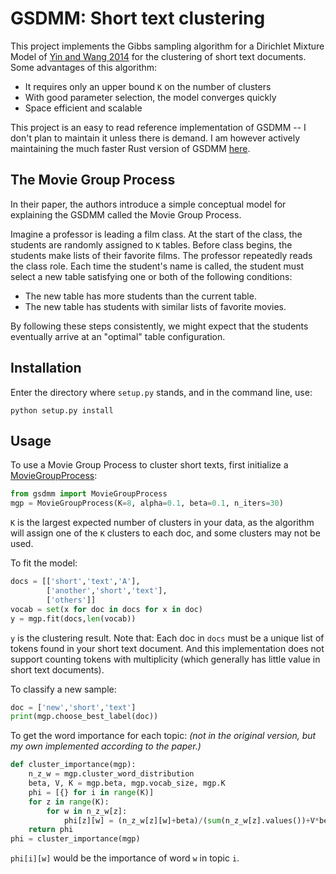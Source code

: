 # GSDMM: Short text clustering

This project implements the Gibbs sampling algorithm for a Dirichlet Mixture Model of [Yin and Wang 2014](https://pdfs.semanticscholar.org/058a/d0815ce350f0e7538e00868c762be78fe5ef.pdf) for the 
clustering of short text documents. 
Some advantages of this algorithm:
 - It requires only an upper bound `K` on the number of clusters
 - With good parameter selection, the model converges quickly
 - Space efficient and scalable

This project is an easy to read reference implementation of GSDMM -- I don't plan to maintain it unless there is demand. I am however actively maintaining the much faster Rust version of GSDMM [here](https://github.com/rwalk/gsdmm-rust).

## The Movie Group Process
In their paper, the authors introduce a simple conceptual model for explaining the GSDMM called the Movie Group Process.

Imagine a professor is leading a film class. At the start of the class, the students
are randomly assigned to `K` tables. Before class begins, the students make lists of
their favorite films. The professor repeatedly reads the class role. Each time the student's name is called,
the student must select a new table satisfying one or both of the following conditions:

- The new table has more students than the current table.
- The new table has students with similar lists of favorite movies.

By following these steps consistently, we might expect that the students eventually arrive at an "optimal" table configuration.

## Installation
Enter the directory where `setup.py` stands, and in the command line, use:
```
python setup.py install
```

## Usage
To use a Movie Group Process to cluster short texts, first initialize a [MovieGroupProcess](gsdmm/mgp.py):
```python
from gsdmm import MovieGroupProcess
mgp = MovieGroupProcess(K=8, alpha=0.1, beta=0.1, n_iters=30)
```
`K` is the largest expected number of clusters in your data, as the algorithm will assign one of the `K` clusters to each doc, and some clusters may not be used.

To fit the model:
```python
docs = [['short','text','A'],
        ['another','short','text'],
        ['others']]
vocab = set(x for doc in docs for x in doc)
y = mgp.fit(docs,len(vocab))
```
`y` is the clustering result. 
Note that: Each doc in `docs` must be a unique list of tokens found in your short text document. And this implementation does not support counting tokens with multiplicity (which generally has little value in short text documents).

To classify a new sample:
```python
doc = ['new','short','text']
print(mgp.choose_best_label(doc))
```

To get the word importance for each topic: _(not in the original version, but my own implemented according to the paper.)_
```python
def cluster_importance(mgp):
    n_z_w = mgp.cluster_word_distribution
    beta, V, K = mgp.beta, mgp.vocab_size, mgp.K
    phi = [{} for i in range(K)]        
    for z in range(K):
        for w in n_z_w[z]:
            phi[z][w] = (n_z_w[z][w]+beta)/(sum(n_z_w[z].values())+V*beta)
    return phi
phi = cluster_importance(mgp)
```
`phi[i][w]` would be the importance of word `w` in topic `i`.
